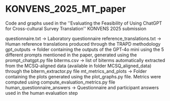# KONVENS_2025_MT_paper

Code and graphs used in the ''Evaluating the Feasibility of Using ChatGPT for Cross-cultural Survey Translation'' KONVENS 2025 submission 

questionnaire.txt -> Laboratory questionnaire
reference_translations.txt -> Human reference translations produced through the TRAPD methodology
gpt_outputs -> folder containing the outputs of the GPT‑4o mini using the 5 different prompts mentioned in the paper, generated using the prompt_chatgpt.py file
biterms.csv -> list of biterms automatically extracted from the MCSQ-aligned data (available in folder MCSQ_aligned_data) through the biterm_extractor.py file
mt_metrics_and_plots -> Folder containing the plots generated using the plot_graphs.py file. Metrics were computed using compute_evaluation_metrics.py file
human_questionnaire_answers -> Questionnaire and participant answers used in the human evaluation step
